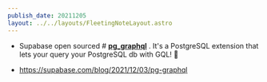 ```yaml
---
publish_date: 20211205    
layout: ../../layouts/FleetingNoteLayout.astro
---
```

- Supabase open sourced # **[pg_graphql](https://github.com/supabase/pg_graphql)** . It's a PostgreSQL extension that lets your query your PostgreSQL db with GQL! 🤯

- https://supabase.com/blog/2021/12/03/pg-graphql
 